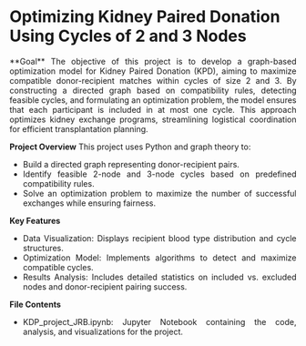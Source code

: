 # Optimizing Kidney Paired Donation Using Cycles of 2 and 3 Nodes

<div style="text-align: justify;">
**Goal**
The objective of this project is to develop a graph-based optimization model for Kidney Paired Donation (KPD), aiming to maximize compatible donor-recipient matches within cycles of size 2 and 3. By constructing a directed graph based on compatibility rules, detecting feasible cycles, and formulating an optimization problem, the model ensures that each participant is included in at most one cycle. This approach optimizes kidney exchange programs, streamlining logistical coordination for efficient transplantation planning.

**Project Overview**
This project uses Python and graph theory to:
- Build a directed graph representing donor-recipient pairs.
- Identify feasible 2-node and 3-node cycles based on predefined compatibility rules.
- Solve an optimization problem to maximize the number of successful exchanges while ensuring fairness.

**Key Features**
- Data Visualization: Displays recipient blood type distribution and cycle structures.
- Optimization Model: Implements algorithms to detect and maximize compatible cycles.
- Results Analysis: Includes detailed statistics on included vs. excluded nodes and donor-recipient pairing success.

**File Contents**
- KDP_project_JRB.ipynb: Jupyter Notebook containing the code, analysis, and visualizations for the project.
</div>
